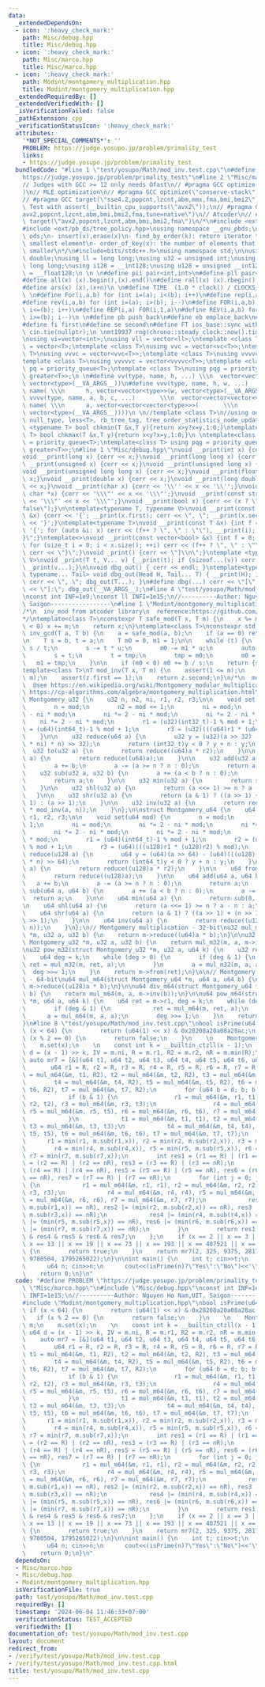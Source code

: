 ```yaml
---
data:
  _extendedDependsOn:
  - icon: ':heavy_check_mark:'
    path: Misc/debug.hpp
    title: Misc/debug.hpp
  - icon: ':heavy_check_mark:'
    path: Misc/marco.hpp
    title: Misc/marco.hpp
  - icon: ':heavy_check_mark:'
    path: Modint/montgomery_multiplication.hpp
    title: Modint/montgomery_multiplication.hpp
  _extendedRequiredBy: []
  _extendedVerifiedWith: []
  _isVerificationFailed: false
  _pathExtension: cpp
  _verificationStatusIcon: ':heavy_check_mark:'
  attributes:
    '*NOT_SPECIAL_COMMENTS*': ''
    PROBLEM: https://judge.yosupo.jp/problem/primality_test
    links:
    - https://judge.yosupo.jp/problem/primality_test
  bundledCode: "#line 1 \"test/yosupo/Math/mod_inv.test.cpp\"\n#define PROBLEM \"\
    https://judge.yosupo.jp/problem/primality_test\"\n#line 2 \"Misc/marco.hpp\"\n\
    // Judges with GCC >= 12 only needs Ofast\n// #pragma GCC optimize(\"O3,no-stack-protector,fast-math,unroll-loops,tree-vectorize\"\
    )\n// MLE optimization\n// #pragma GCC optimize(\"conserve-stack\")\n// Old judges\n\
    // #pragma GCC target(\"sse4.2,popcnt,lzcnt,abm,mmx,fma,bmi,bmi2\")\n// New judges.\
    \ Test with assert(__builtin_cpu_supports(\"avx2\"));\n// #pragma GCC target(\"\
    avx2,popcnt,lzcnt,abm,bmi,bmi2,fma,tune=native\")\n// Atcoder\n// #pragma GCC\
    \ target(\"avx2,popcnt,lzcnt,abm,bmi,bmi2,fma\")\n/*\n#include <ext/pb_ds/assoc_container.hpp>\n\
    #include <ext/pb_ds/tree_policy.hpp>\nusing namespace __gnu_pbds;\ntypedef tree<int,null_type,less<int>,rb_tree_tag,tree_order_statistics_node_update>\
    \ ods;\n- insert(x),erase(x)\n- find_by_order(k): return iterator to the k-th\
    \ smallest element\n- order_of_key(x): the number of elements that are strictly\
    \ smaller\n*/\n#include<bits/stdc++.h>\nusing namespace std;\n\nusing ld = long\
    \ double;\nusing ll = long long;\nusing u32 = unsigned int;\nusing u64 = unsigned\
    \ long long;\nusing i128 = __int128;\nusing u128 = unsigned __int128;\nusing f128\
    \ = __float128;\n \n \n#define pii pair<int,int>\n#define pll pair<ll,ll>\n \n\
    #define all(x) (x).begin(),(x).end()\n#define rall(x) (x).rbegin(),(x).rend()\n\
    #define ars(x) (x),(x+n)\n \n#define TIME  (1.0 * clock() / CLOCKS_PER_SEC)\n\
    \ \n#define For(i,a,b) for (int i=(a); i<(b); i++)\n#define rep(i,a) For(i,0,a)\n\
    #define rev(i,a,b) for (int i=(a); i>(b); i--)\n#define FOR(i,a,b) for (int i=(a);\
    \ i<=(b); i++)\n#define REP(i,a) FOR(i,1,a)\n#define REV(i,a,b) for (int i=(a);\
    \ i>=(b); i--)\n \n#define pb push_back\n#define eb emplace_back\n#define mp make_pair\n\
    #define fi first\n#define se second\n#define FT ios_base::sync_with_stdio(false);\
    \ cin.tie(nullptr);\n \nmt19937 rng(chrono::steady_clock::now().time_since_epoch().count());\n\
    \nusing vi=vector<int>;\nusing vll = vector<ll>;\ntemplate <class T>\nusing vc\
    \ = vector<T>;\ntemplate <class T>\nusing vvc = vector<vc<T>>;\ntemplate <class\
    \ T>\nusing vvvc = vector<vvc<T>>;\ntemplate <class T>\nusing vvvvc = vector<vvvc<T>>;\n\
    template <class T>\nusing vvvvvc = vector<vvvvc<T>>;\ntemplate <class T>\nusing\
    \ pq = priority_queue<T>;\ntemplate <class T>\nusing pqg = priority_queue<T, vector<T>,\
    \ greater<T>>;\n \n#define vv(type, name, h, ...) \\\n  vector<vector<type>> name(h,\
    \ vector<type>(__VA_ARGS__))\n#define vvv(type, name, h, w, ...)   \\\n  vector<vector<vector<type>>>\
    \ name( \\\n      h, vector<vector<type>>(w, vector<type>(__VA_ARGS__)))\n#define\
    \ vvvv(type, name, a, b, c, ...)       \\\n  vector<vector<vector<vector<type>>>>\
    \ name( \\\n      a, vector<vector<vector<type>>>(       \\\n             b, vector<vector<type>>(c,\
    \ vector<type>(__VA_ARGS__))))\n \n//template <class T>\n//using ods =\n//   tree<T,\
    \ null_type, less<T>, rb_tree_tag, tree_order_statistics_node_update>;\n \ntemplate\
    \ <typename T> bool chkmin(T &x,T y){return x>y?x=y,1:0;}\ntemplate <typename\
    \ T> bool chkmax(T &x,T y){return x<y?x=y,1:0;}\n \ntemplate<class T> using pq\
    \ = priority_queue<T>;\ntemplate<class T> using pqg = priority_queue<T, vector<T>,\
    \ greater<T>>;\n#line 1 \"Misc/debug.hpp\"\nvoid __print(int x) {cerr << x;}\n\
    void __print(long x) {cerr << x;}\nvoid __print(long long x) {cerr << x;}\nvoid\
    \ __print(unsigned x) {cerr << x;}\nvoid __print(unsigned long x) {cerr << x;}\n\
    void __print(unsigned long long x) {cerr << x;}\nvoid __print(float x) {cerr <<\
    \ x;}\nvoid __print(double x) {cerr << x;}\nvoid __print(long double x) {cerr\
    \ << x;}\nvoid __print(char x) {cerr << '\\'' << x << '\\'';}\nvoid __print(const\
    \ char *x) {cerr << '\\\"' << x << '\\\"';}\nvoid __print(const string &x) {cerr\
    \ << '\\\"' << x << '\\\"';}\nvoid __print(bool x) {cerr << (x ? \"true\" : \"\
    false\");}\n\ntemplate<typename T, typename V>\nvoid __print(const pair<T, V>\
    \ &x) {cerr << '{'; __print(x.first); cerr << \", \"; __print(x.second); cerr\
    \ << '}';}\ntemplate<typename T>\nvoid __print(const T &x) {int f = 0; cerr <<\
    \ '{'; for (auto &i: x) cerr << (f++ ? \", \" : \"\"), __print(i); cerr << \"\
    }\";}\ntemplate<>\nvoid __print(const vector<bool> &x) {int f = 0; cerr << '{';\
    \ for (size_t i = 0; i < x.size(); ++i) cerr << (f++ ? \", \" : \"\"), __print(x[i]);\
    \ cerr << \"}\";}\nvoid _print() {cerr << \"]\\n\";}\ntemplate <typename T, typename...\
    \ V>\nvoid _print(T t, V... v) {__print(t); if (sizeof...(v)) cerr << \", \";\
    \ _print(v...);}\n\nvoid dbg_out() { cerr << endl; }\ntemplate<typename Head,\
    \ typename... Tail> void dbg_out(Head H, Tail... T) { __print(H); if (sizeof...(T))\
    \ cerr << \", \"; dbg_out(T...); }\n#define dbg(...) cerr << \"[\" << #__VA_ARGS__\
    \ << \"]:\"; dbg_out(__VA_ARGS__);\n#line 4 \"test/yosupo/Math/mod_inv.test.cpp\"\
    \nconst int INF=1e9;\nconst ll INFI=1e15;\n//----------Author: Nguyen Ho Nam,UIT,\
    \ Saigon-----------------\n#line 1 \"Modint/montgomery_multiplication.hpp\"\n\
    /*\n  inv_mod from atcoder library\n  reference:https://github.com/atcoder/ac-library/blob/master/atcoder/math.hpp\n\
    */\ntemplate<class T>\nconstexpr T safe_mod(T x, T m) {\n    x %= m;\n    if (x\
    \ < 0) x += m;\n    return x;\n}\ntemplate<class T>\nconstexpr std::pair<T, T>\
    \ inv_gcd(T a, T b) {\n    a = safe_mod(a, b);\n    if (a == 0) return {b, 0};\n\
    \n    T s = b, t = a;\n    T m0 = 0, m1 = 1;\n\n    while (t) {\n        T u =\
    \ s / t;\n        s -= t * u;\n        m0 -= m1 * u;\n        auto tmp = s;\n\
    \        s = t;\n        t = tmp;\n        tmp = m0;\n        m0 = m1;\n     \
    \   m1 = tmp;\n    }\n\n    if (m0 < 0) m0 += b / s;\n    return {s, m0};\n}\n\
    template<class T>\nT mod_inv(T x, T m) {\n    assert(1 <= m);\n    auto z = inv_gcd(x,\
    \ m);\n    assert(z.first == 1);\n    return z.second;\n}\n/*\n  montgomery multiplication\n\
    \  @see https://en.wikipedia.org/wiki/Montgomery_modular_multiplication\n  @see\
    \ https://cp-algorithms.com/algebra/montgomery_multiplication.html\n*/\nstruct\
    \ Montgomery_u32 {\n    u32 n, n2, ni, r1, r2, r3;\n\n    void set(u32 mod) {\n\
    \        n = mod;\n        n2 = mod << 1;\n        ni = mod;\n        ni *= 2\
    \ - ni * mod;\n        ni *= 2 - ni * mod;\n        ni *= 2 - ni * mod;\n    \
    \    ni *= 2 - ni * mod;\n        r1 = (u32)(int32_t)-1 % mod + 1;\n        r2\
    \ = (u64)(int64_t)-1 % mod + 1;\n        r3 = (u32)(((u64)r1 * (u64)r2) % mod);\n\
    \    }\n\n    u32 reduce(u64 a) {\n        u32 y = (u32)(a >> 32) - (u32)(((u64)((u32)a\
    \ * ni) * n) >> 32);\n        return (int32_t)y < 0 ? y + n : y;\n    }\n\n  \
    \  u32 to(u32 a) {\n        return reduce((u64)a * r2);\n    }\n\n    u32 from(u32\
    \ a) {\n        return reduce((u64)a);\n    }\n\n    u32 add(u32 a, u32 b) {\n\
    \        a += b;\n        a -= (a >= n ? n : 0);\n        return a;\n    }\n\n\
    \    u32 sub(u32 a, u32 b) {\n        a += (a < b ? n : 0);\n        a -= b;\n\
    \        return a;\n    }\n\n    u32 min(u32 a) {\n        return sub(0, a);\n\
    \    }\n\n    u32 shl(u32 a) {\n        return (a <<= 1) >= n ? a - n : a;\n \
    \   }\n\n    u32 shr(u32 a) {\n        return (a & 1) ? ((a >> 1) + (n >> 1) +\
    \ 1) : (a >> 1);\n    }\n\n    u32 inv(u32 a) {\n        return reduce((u64)r3\
    \ * mod_inv(a, n));\n    }\n};\n\nstruct Montgomery_u64 {\n    u64 n, n2, ni,\
    \ r1, r2, r3;\n\n    void set(u64 mod) {\n        n = mod;\n        n2 = mod <<\
    \ 1;\n        ni = mod;\n        ni *= 2 - ni * mod;\n        ni *= 2 - ni * mod;\n\
    \        ni *= 2 - ni * mod;\n        ni *= 2 - ni * mod;\n        ni *= 2 - ni\
    \ * mod;\n        r1 = (u64)(int64_t)-1 % mod + 1;\n        r2 = (u128)(i128)-1\
    \ % mod + 1;\n        r3 = (u64)(((u128)r1 * (u128)r2) % mod);\n    }\n\n    u64\
    \ reduce(u128 a) {\n        u64 y = (u64)(a >> 64) - (u64)(((u128)((u64)a * ni)\
    \ * n) >> 64);\n        return (int64_t)y < 0 ? y + n : y;\n    }\n\n    u64 to(u64\
    \ a) {\n        return reduce((u128)a * r2);\n    }\n\n    u64 from(u64 a) {\n\
    \        return reduce((u128)a);\n    }\n\n    u64 add(u64 a, u64 b) {\n     \
    \   a += b;\n        a -= (a >= n ? n : 0);\n        return a;\n    }\n\n    u64\
    \ sub(u64 a, u64 b) {\n        a += (a < b ? n : 0);\n        a -= b;\n      \
    \  return a;\n    }\n\n    u64 min(u64 a) {\n        return sub(0, a);\n    }\n\
    \n    u64 shl(u64 a) {\n        return (a <<= 1) >= n ? a - n : a;\n    }\n\n\
    \    u64 shr(u64 a) {\n        return (a & 1) ? ((a >> 1) + (n >> 1) + 1) : (a\
    \ >> 1);\n    }\n\n    u64 inv(u64 a) {\n        return reduce((u128)r3 * mod_inv(a,\
    \ n));\n    }\n};\n// Montgomery multiplication - 32-bit\nu32 mul_m32(struct Montgomery_u32\
    \ *m, u32 a, u32 b) {\n    return m->reduce((u64)a * b);\n}\n\nu32 div_m32(struct\
    \ Montgomery_u32 *m, u32 a, u32 b) {\n    return mul_m32(m, a, m->inv(b));\n}\n\
    \nu32 pow_m32(struct Montgomery_u32 *m, u32 a, u64 k) {\n    u32 ret = m->r1;\n\
    \    u64 deg = k;\n    while (deg > 0) {\n        if (deg & 1) {\n           \
    \ ret = mul_m32(m, ret, a);\n        }\n        a = mul_m32(m, a, a);\n      \
    \  deg >>= 1;\n    }\n    return m->from(ret);\n}\n\n// Montgomery multiplication\
    \ - 64-bit\nu64 mul_m64(struct Montgomery_u64 *m, u64 a, u64 b) {\n    return\
    \ m->reduce((u128)a * b);\n}\n\nu64 div_m64(struct Montgomery_u64 *m, u64 a, u64\
    \ b) {\n    return mul_m64(m, a, m->inv(b));\n}\n\nu64 pow_m64(struct Montgomery_u64\
    \ *m, u64 a, u64 k) {\n    u64 ret = m->r1, deg = k;\n    while (deg > 0) {\n\
    \        if (deg & 1) {\n            ret = mul_m64(m, ret, a);\n        }\n  \
    \      a = mul_m64(m, a, a);\n        deg >>= 1;\n    }\n    return m->from(ret);\n\
    }\n#line 8 \"test/yosupo/Math/mod_inv.test.cpp\"\nbool isPrime(u64 x) {\n    if\
    \ (x < 64) {\n        return (u64(1) << x) & 0x28208a20a08a28ac;\n    }\n    if\
    \ (x % 2 == 0) {\n        return false;\n    }\n    \n    Montgomery_u64 m;\n\
    \    m.set(x);\n    \n    const int k = __builtin_ctzll(x - 1);\n    const u64\
    \ d = (x - 1) >> k, IV = m.ni, R = m.r1, R2 = m.r2, nR = m.min(R);\n    \n   \
    \ auto mr7 = [&](u64 t1, u64 t2, u64 t3, u64 t4, u64 t5, u64 t6, u64 t7) {\n \
    \       u64 r1 = R, r2 = R, r3 = R, r4 = R, r5 = R, r6 = R, r7 = R;\n        t1\
    \ = mul_m64(&m, t1, R2), t2 = mul_m64(&m, t2, R2), t3 = mul_m64(&m, t3, R2);\n\
    \        t4 = mul_m64(&m, t4, R2), t5 = mul_m64(&m, t5, R2), t6 = mul_m64(&m,\
    \ t6, R2), t7 = mul_m64(&m, t7, R2);\n        for (u64 b = d; b; b >>= 1) {\n\
    \            if (b & 1) {\n                r1 = mul_m64(&m, r1, t1), r2 = mul_m64(&m,\
    \ r2, t2), r3 = mul_m64(&m, r3, t3);\n                r4 = mul_m64(&m, r4, t4),\
    \ r5 = mul_m64(&m, r5, t5), r6 = mul_m64(&m, r6, t6), r7 = mul_m64(&m, r7, t7);\n\
    \            }\n            t1 = mul_m64(&m, t1, t1), t2 = mul_m64(&m, t2, t2),\
    \ t3 = mul_m64(&m, t3, t3);\n            t4 = mul_m64(&m, t4, t4), t5 = mul_m64(&m,\
    \ t5, t5), t6 = mul_m64(&m, t6, t6), t7 = mul_m64(&m, t7, t7);\n        }\n  \
    \      r1 = min(r1, m.sub(r1,x)), r2 = min(r2, m.sub(r2,x)), r3 = min(r3, m.sub(r3,x));\n\
    \        r4 = min(r4, m.sub(r4,x)), r5 = min(r5, m.sub(r5,x)), r6 = min(r6, m.sub(r6,x)),\
    \ r7 = min(r7, m.sub(r7,x));\n        int res1 = (r1 == R) | (r1 == nR), res2\
    \ = (r2 == R) | (r2 == nR), res3 = (r3 == R) | (r3 == nR);\n        int res4 =\
    \ (r4 == R) | (r4 == nR), res5 = (r5 == R) | (r5 == nR), res6 = (r6 == R) | (r6\
    \ == nR), res7 = (r7 == R) | (r7 == nR);\n        for (int j = 0; j < k - 1; ++j)\
    \ {\n            r1 = mul_m64(&m, r1, r1), r2 = mul_m64(&m, r2, r2), r3 = mul_m64(&m,\
    \ r3, r3);\n            r4 = mul_m64(&m, r4, r4), r5 = mul_m64(&m, r5, r5), r6\
    \ = mul_m64(&m, r6, r6), r7 = mul_m64(&m, r7, r7);\n            res1 |= (min(r1,\
    \ m.sub(r1,x)) == nR), res2 |= (min(r2, m.sub(r2,x)) == nR), res3 |= (min(r3,\
    \ m.sub(r3,x)) == nR);\n            res4 |= (min(r4, m.sub(r4,x)) == nR), res5\
    \ |= (min(r5, m.sub(r5,x)) == nR), res6 |= (min(r6, m.sub(r6,x)) == nR), res7\
    \ |= (min(r7, m.sub(r7,x)) == nR);\n        }\n        return res1 & res2 & res3\
    \ & res4 & res5 & res6 & res7;\n    };\n    if (x == 2 || x == 3 || x == 5 ||\
    \ x == 13 || x == 19 || x == 73 || x == 193 || x == 407521 || x == 299210837)\
    \ {\n        return true;\n    }\n    return mr7(2, 325, 9375, 28178, 450775,\
    \ 9780504, 1795265022);\n}\n\nint main() {\n    int t; cin>>t;\n    while(t--){\n\
    \      u64 n; cin>>n;\n      cout<<(isPrime(n)?\"Yes\":\"No\")<<'\\n';\n    }\n\
    \    return 0;\n}\n"
  code: "#define PROBLEM \"https://judge.yosupo.jp/problem/primality_test\"\n#include\
    \ \"Misc/marco.hpp\"\n#include \"Misc/debug.hpp\"\nconst int INF=1e9;\nconst ll\
    \ INFI=1e15;\n//----------Author: Nguyen Ho Nam,UIT, Saigon-----------------\n\
    #include \"Modint/montgomery_multiplication.hpp\"\nbool isPrime(u64 x) {\n   \
    \ if (x < 64) {\n        return (u64(1) << x) & 0x28208a20a08a28ac;\n    }\n \
    \   if (x % 2 == 0) {\n        return false;\n    }\n    \n    Montgomery_u64\
    \ m;\n    m.set(x);\n    \n    const int k = __builtin_ctzll(x - 1);\n    const\
    \ u64 d = (x - 1) >> k, IV = m.ni, R = m.r1, R2 = m.r2, nR = m.min(R);\n    \n\
    \    auto mr7 = [&](u64 t1, u64 t2, u64 t3, u64 t4, u64 t5, u64 t6, u64 t7) {\n\
    \        u64 r1 = R, r2 = R, r3 = R, r4 = R, r5 = R, r6 = R, r7 = R;\n       \
    \ t1 = mul_m64(&m, t1, R2), t2 = mul_m64(&m, t2, R2), t3 = mul_m64(&m, t3, R2);\n\
    \        t4 = mul_m64(&m, t4, R2), t5 = mul_m64(&m, t5, R2), t6 = mul_m64(&m,\
    \ t6, R2), t7 = mul_m64(&m, t7, R2);\n        for (u64 b = d; b; b >>= 1) {\n\
    \            if (b & 1) {\n                r1 = mul_m64(&m, r1, t1), r2 = mul_m64(&m,\
    \ r2, t2), r3 = mul_m64(&m, r3, t3);\n                r4 = mul_m64(&m, r4, t4),\
    \ r5 = mul_m64(&m, r5, t5), r6 = mul_m64(&m, r6, t6), r7 = mul_m64(&m, r7, t7);\n\
    \            }\n            t1 = mul_m64(&m, t1, t1), t2 = mul_m64(&m, t2, t2),\
    \ t3 = mul_m64(&m, t3, t3);\n            t4 = mul_m64(&m, t4, t4), t5 = mul_m64(&m,\
    \ t5, t5), t6 = mul_m64(&m, t6, t6), t7 = mul_m64(&m, t7, t7);\n        }\n  \
    \      r1 = min(r1, m.sub(r1,x)), r2 = min(r2, m.sub(r2,x)), r3 = min(r3, m.sub(r3,x));\n\
    \        r4 = min(r4, m.sub(r4,x)), r5 = min(r5, m.sub(r5,x)), r6 = min(r6, m.sub(r6,x)),\
    \ r7 = min(r7, m.sub(r7,x));\n        int res1 = (r1 == R) | (r1 == nR), res2\
    \ = (r2 == R) | (r2 == nR), res3 = (r3 == R) | (r3 == nR);\n        int res4 =\
    \ (r4 == R) | (r4 == nR), res5 = (r5 == R) | (r5 == nR), res6 = (r6 == R) | (r6\
    \ == nR), res7 = (r7 == R) | (r7 == nR);\n        for (int j = 0; j < k - 1; ++j)\
    \ {\n            r1 = mul_m64(&m, r1, r1), r2 = mul_m64(&m, r2, r2), r3 = mul_m64(&m,\
    \ r3, r3);\n            r4 = mul_m64(&m, r4, r4), r5 = mul_m64(&m, r5, r5), r6\
    \ = mul_m64(&m, r6, r6), r7 = mul_m64(&m, r7, r7);\n            res1 |= (min(r1,\
    \ m.sub(r1,x)) == nR), res2 |= (min(r2, m.sub(r2,x)) == nR), res3 |= (min(r3,\
    \ m.sub(r3,x)) == nR);\n            res4 |= (min(r4, m.sub(r4,x)) == nR), res5\
    \ |= (min(r5, m.sub(r5,x)) == nR), res6 |= (min(r6, m.sub(r6,x)) == nR), res7\
    \ |= (min(r7, m.sub(r7,x)) == nR);\n        }\n        return res1 & res2 & res3\
    \ & res4 & res5 & res6 & res7;\n    };\n    if (x == 2 || x == 3 || x == 5 ||\
    \ x == 13 || x == 19 || x == 73 || x == 193 || x == 407521 || x == 299210837)\
    \ {\n        return true;\n    }\n    return mr7(2, 325, 9375, 28178, 450775,\
    \ 9780504, 1795265022);\n}\n\nint main() {\n    int t; cin>>t;\n    while(t--){\n\
    \      u64 n; cin>>n;\n      cout<<(isPrime(n)?\"Yes\":\"No\")<<'\\n';\n    }\n\
    \    return 0;\n}\n"
  dependsOn:
  - Misc/marco.hpp
  - Misc/debug.hpp
  - Modint/montgomery_multiplication.hpp
  isVerificationFile: true
  path: test/yosupo/Math/mod_inv.test.cpp
  requiredBy: []
  timestamp: '2024-06-04 11:46:33+07:00'
  verificationStatus: TEST_ACCEPTED
  verifiedWith: []
documentation_of: test/yosupo/Math/mod_inv.test.cpp
layout: document
redirect_from:
- /verify/test/yosupo/Math/mod_inv.test.cpp
- /verify/test/yosupo/Math/mod_inv.test.cpp.html
title: test/yosupo/Math/mod_inv.test.cpp
---
```

